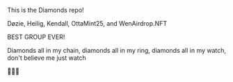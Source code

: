This is the Diamonds repo! 

Døzie, Heilig, Kendall, OttaMint25, and WenAirdrop.NFT

BEST GROUP EVER!

Diamonds all in my chain, diamonds all in my ring, diamonds all in my watch, don't believe me just watch 

🚀🚀🚀
